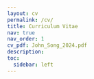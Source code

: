 ```yaml
---
layout: cv
permalink: /cv/
title: Curriculum Vitae
nav: true
nav_order: 1
cv_pdf: John_Song_2024.pdf
description:
toc:
  sidebar: left
---
```

